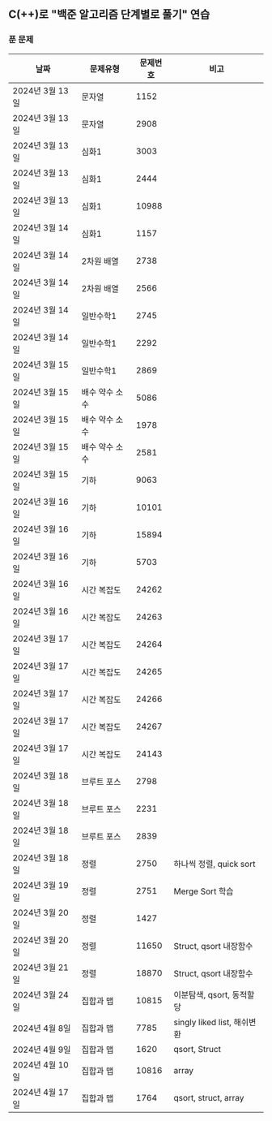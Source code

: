 ## C(++)로 "백준 알고리즘 단계별로 풀기" 연습

### 푼 문제

|날짜|문제유형|문제번호|비고|
|--|--|--|--|
| 2024년 3월 13일 | 문자열 | 1152 |  |
| 2024년 3월 13일 | 문자열 | 2908 |  |
| 2024년 3월 13일 | 심화1 | 3003 |  |
| 2024년 3월 13일 | 심화1 | 2444 |  |
| 2024년 3월 13일 | 심화1 | 10988 |  |
| 2024년 3월 14일 | 심화1 | 1157 |  |
| 2024년 3월 14일 | 2차원 배열 | 2738 |  |
| 2024년 3월 14일 | 2차원 배열 | 2566 |  |
| 2024년 3월 14일 | 일반수학1 | 2745 |  |
| 2024년 3월 14일 | 일반수학1 | 2292 |  |
| 2024년 3월 15일 | 일반수학1 | 2869 |  |
| 2024년 3월 15일 | 배수 약수 소수 | 5086 |  |
| 2024년 3월 15일 | 배수 약수 소수 | 1978 |  |
| 2024년 3월 15일 | 배수 약수 소수 | 2581 |  |
| 2024년 3월 15일 | 기하 | 9063 |  |
| 2024년 3월 16일 | 기하 | 10101 |  |
| 2024년 3월 16일 | 기하 | 15894 |  |
| 2024년 3월 16일 | 기하 | 5703 |  |
| 2024년 3월 16일 | 시간 복잡도 | 24262 |  |
| 2024년 3월 16일 | 시간 복잡도 | 24263 |  |
| 2024년 3월 17일 | 시간 복잡도 | 24264 |  |
| 2024년 3월 17일 | 시간 복잡도 | 24265 |  |
| 2024년 3월 17일 | 시간 복잡도 | 24266 |  |
| 2024년 3월 17일 | 시간 복잡도 | 24267 |  |
| 2024년 3월 17일 | 시간 복잡도 | 24143 |  |
| 2024년 3월 18일 | 브루트 포스 | 2798 |  |
| 2024년 3월 18일 | 브루트 포스 | 2231 |  |
| 2024년 3월 18일 | 브루트 포스 | 2839 |  |
| 2024년 3월 18일 | 정렬 | 2750 | 하나씩 정렬, quick sort |
| 2024년 3월 19일 | 정렬 | 2751 | Merge Sort 학습 |
| 2024년 3월 20일 | 정렬 | 1427 |  |
| 2024년 3월 20일 | 정렬 | 11650 | Struct, qsort 내장함수 |
| 2024년 3월 21일 | 정렬 | 18870 | Struct, qsort 내장함수 |
| 2024년 3월 24일 | 집합과 맵 | 10815 | 이분탐색, qsort, 동적할당 |
| 2024년 4월 8일 | 집합과 맵 | 7785 | singly liked list, 해쉬변환 |
| 2024년 4월 9일 | 집합과 맵 | 1620 | qsort, Struct |
| 2024년 4월 10일 | 집합과 맵 | 10816 | array |
| 2024년 4월 17일 | 집합과 맵 | 1764  | qsort, struct, array |
